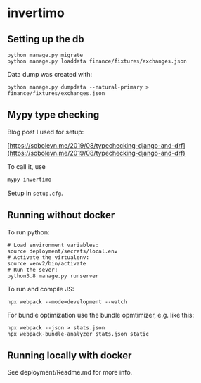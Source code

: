# invertimo


## Setting up the db

```
python manage.py migrate
python manage.py loaddata finance/fixtures/exchanges.json
```

Data dump was created with:

```
python manage.py dumpdata --natural-primary > finance/fixtures/exchanges.json
```

## Mypy type checking

Blog post I used for setup:

[https://sobolevn.me/2019/08/typechecking-django-and-drf](https://sobolevn.me/2019/08/typechecking-django-and-drf)

To call it, use

```bash
mypy invertimo
```

Setup in `setup.cfg`.

## Running without docker

To run python:

```
# Load environment variables:
source deployment/secrets/local.env
# Activate the virtualenv:
source venv2/bin/activate
# Run the sever:
python3.8 manage.py runserver

```

To run and compile JS:

```
npx webpack --mode=development --watch
```

For bundle optimization use the bundle opmtimizer, e.g. like this:

```
npx webpack --json > stats.json
npx webpack-bundle-analyzer stats.json static
```

## Running locally with docker

See deployment/Readme.md for more info.